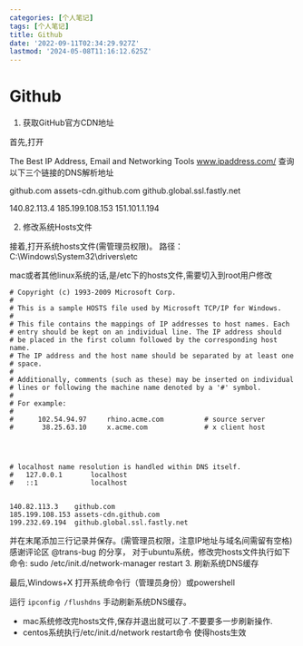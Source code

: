 ```yaml
---
categories: [个人笔记]
tags: [个人笔记]
title: Github
date: '2022-09-11T02:34:29.927Z'
lastmod: '2024-05-08T11:16:12.625Z'
---
```


# Github

1. 获取GitHub官方CDN地址

首先,打开

The Best IP Address, Email and Networking Tools
​www.ipaddress.com/
查询以下三个链接的DNS解析地址

github.com
assets-cdn.github.com
github.global.ssl.fastly.net

140.82.113.4
185.199.108.153
151.101.1.194

2. 修改系统Hosts文件

接着,打开系统hosts文件(需管理员权限)。
路径：C:\Windows\System32\drivers\etc

mac或者其他linux系统的话,是/etc下的hosts文件,需要切入到root用户修改

```
# Copyright (c) 1993-2009 Microsoft Corp. 
# 
# This is a sample HOSTS file used by Microsoft TCP/IP for Windows. 
# 
# This file contains the mappings of IP addresses to host names. Each 
# entry should be kept on an individual line. The IP address should 
# be placed in the first column followed by the corresponding host name. 
# The IP address and the host name should be separated by at least one 
# space. 
# 
# Additionally, comments (such as these) may be inserted on individual 
# lines or following the machine name denoted by a '#' symbol. 
# 
# For example: 
# 
#      102.54.94.97     rhino.acme.com          # source server 
#       38.25.63.10     x.acme.com              # x client host 




# localhost name resolution is handled within DNS itself. 
#   127.0.0.1       localhost 
#   ::1             localhost 


140.82.113.3    github.com
185.199.108.153 assets-cdn.github.com
199.232.69.194  github.global.ssl.fastly.net
```
并在末尾添加三行记录并保存。(需管理员权限，注意IP地址与域名间需留有空格)
感谢评论区 
@trans-bug
 的分享， 对于ubuntu系统，修改完hosts文件执行如下命令: sudo /etc/init.d/network-manager restart
3. 刷新系统DNS缓存

最后,Windows+X 打开系统命令行（管理员身份）或powershell

运行 `ipconfig /flushdns` 手动刷新系统DNS缓存。

- mac系统修改完hosts文件,保存并退出就可以了.不要要多一步刷新操作.
- centos系统执行/etc/init.d/network restart命令 使得hosts生效


